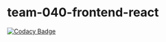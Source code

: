 # team-040-frontend-react

[![Codacy Badge](https://api.codacy.com/project/badge/Grade/bbc3bfd1b44d4a9fac2cc2fae455ac00)](https://app.codacy.com/gh/BuildForSDGCohort2/team-040-frontend-react?utm_source=github.com&utm_medium=referral&utm_content=BuildForSDGCohort2/team-040-frontend-react&utm_campaign=Badge_Grade_Settings)